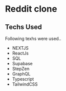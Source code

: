 # Reddit clone

## Techs Used

Following texhs were used..
+ NEXTJS
+ ReactJs
+ SQL
+ Supabase
+ StepZen
+ GraphQL
+ Typescript
+ TailwindCSS

